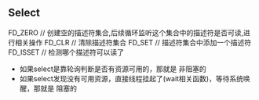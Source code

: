 ## Select
FD_ZERO   // 创建空的描述符集合,后续循环监听这个集合中的描述符是否可读,进行相关操作
FD_CLR    // 清除描述符集合
FD_SET    // 描述符集合中添加一个描述符
FD_ISSET  // 检测哪个描述符可以读了

* 如果select是靠轮询判断是否有资源可用的，那就是 非阻塞的
* 如果select发现没有可用资源，直接线程挂起了(wait相关函数)，等待系统唤醒，那就是 阻塞的
